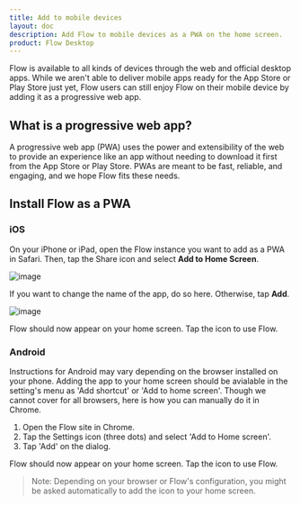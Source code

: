 ```yaml
---
title: Add to mobile devices
layout: doc
description: Add Flow to mobile devices as a PWA on the home screen.
product: Flow Desktop
---
```


Flow is available to all kinds of devices through the web and official desktop apps. While we aren't able to deliver mobile apps ready for the App Store or Play Store just yet, Flow users can still enjoy Flow on their mobile device by adding it as a progressive web app.

## What is a progressive web app?

A progressive web app (PWA) uses the power and extensibility of the web to provide an experience like an app without needing to download it first from the App Store or Play Store. PWAs are meant to be fast, reliable, and engaging, and we hope Flow fits these needs.

## Install Flow as a PWA

### iOS
On your iPhone or iPad, open the Flow instance you want to add as a PWA in Safari. Then, tap the Share icon and select **Add to Home Screen**.

![image](/assets/images/docs/add-to-home-screen/ios-2.png)

If you want to change the name of the app, do so here. Otherwise, tap **Add**.

![image](/assets/images/docs/add-to-home-screen/ios-3.png)

Flow should now appear on your home screen. Tap the icon to use Flow.

### Android
Instructions for Android may vary depending on the browser installed on your phone. Adding the app to your home screen should be avialable in the setting's menu as 'Add shortcut' or 'Add to home screen'. Though we cannot cover for all browsers, here is how you can manually do it in Chrome.

1. Open the Flow site in Chrome.
2. Tap the Settings icon (three dots) and select 'Add to Home screen'.
3. Tap 'Add' on the dialog.

Flow should now appear on your home screen. Tap the icon to use Flow.

> Note: Depending on your browser or Flow's configuration, you might be asked automatically to add the icon to your home screen.